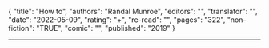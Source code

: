 {
"title": "How to",
"authors": "Randal Munroe",
"editors": "",
"translator": "",
"date": "2022-05-09",
"rating": "+",
"re-read": "",
"pages": "322",
"non-fiction": "TRUE",
"comic": "",
"published": "2019"
}

---
